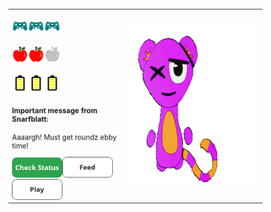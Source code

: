 <table><tr><td><div align="left"><p align="left"><img src="https://github.com/JessRudder/jessrudder/blob/master/icons/play-full.svg" height="40px"/><img src="https://github.com/JessRudder/jessrudder/blob/master/icons/play-full.svg" height="40px"/><img src="https://github.com/JessRudder/jessrudder/blob/master/icons/play-full.svg" height="40px"/></p><p align="left"><img src="https://github.com/JessRudder/jessrudder/blob/master/icons/hunger-full.svg" height="40px"/><img src="https://github.com/JessRudder/jessrudder/blob/master/icons/hunger-full.svg" height="40px"/><img src="https://github.com/JessRudder/jessrudder/blob/master/icons/hunger-empty.svg" height="40px"/></p><p align="left"><img src="https://github.com/JessRudder/jessrudder/blob/master/icons/battery-full.svg" height="40px"/><img src="https://github.com/JessRudder/jessrudder/blob/master/icons/battery-full.svg" height="40px"/><img src="https://github.com/JessRudder/jessrudder/blob/master/icons/battery-full.svg" height="40px"/></p><div><h4>Important message from Snarfblatt:</h4><p>Aaaargh! Must get roundz ebby time!</p><a href="https://feedimal.herokuapp.com/status/play"><img src="https://github.com/JessRudder/jessrudder/blob/master/buttons/status.png" width="100px"/></a><a href="https://feedimal.herokuapp.com/eat/play"><img src="https://github.com/JessRudder/jessrudder/blob/master/buttons/feed.png" width="100px"/></a><a href="https://feedimal.herokuapp.com/play/play"><img src="https://github.com/JessRudder/jessrudder/blob/master/buttons/play.png" width="100px"/></a></div></div></td><td><div align="right"><img src="https://github.com/JessRudder/jessrudder/blob/master/snarfblatt/play.gif" alt="Snarfblatt doing play behavior" height="325px" align="right"></div></td></tr></div>